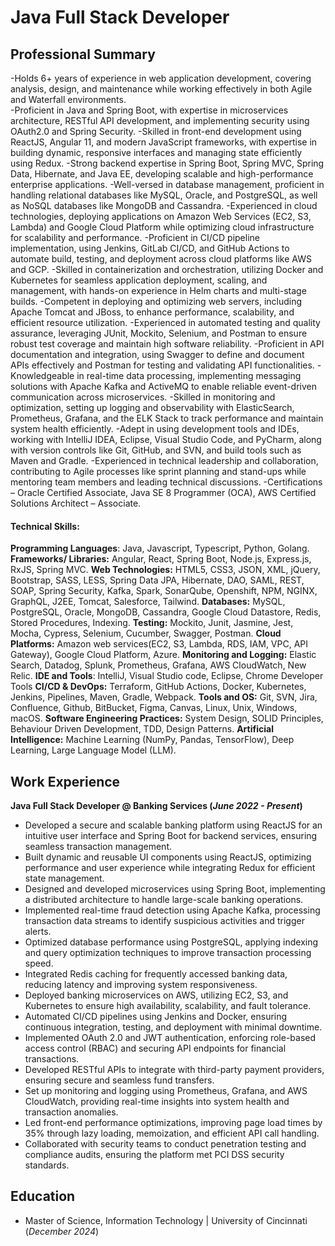 # Java Full Stack Developer

## Professional Summary

-Holds 6+ years of experience in web application development, covering analysis, design, and maintenance while working effectively in both Agile and Waterfall environments.<br>
-Proficient in Java and Spring Boot, with expertise in microservices architecture, RESTful API development, and implementing security using OAuth2.0 and Spring Security.
-Skilled in front-end development using ReactJS, Angular 11, and modern JavaScript frameworks, with expertise in building dynamic, responsive interfaces and managing state efficiently using Redux.
-Strong backend expertise in Spring Boot, Spring MVC, Spring Data, Hibernate, and Java EE, developing scalable and high-performance enterprise applications.
-Well-versed in database management, proficient in handling relational databases like MySQL, Oracle, and PostgreSQL, as well as NoSQL databases like MongoDB and Cassandra.
-Experienced in cloud technologies, deploying applications on Amazon Web Services (EC2, S3, Lambda) and Google Cloud Platform while optimizing cloud infrastructure for scalability and performance.
-Proficient in CI/CD pipeline implementation, using Jenkins, GitLab CI/CD, and GitHub Actions to automate build, testing, and deployment across cloud platforms like AWS and GCP.
-Skilled in containerization and orchestration, utilizing Docker and Kubernetes for seamless application deployment, scaling, and management, with hands-on experience in Helm charts and multi-stage builds.
-Competent in deploying and optimizing web servers, including Apache Tomcat and JBoss, to enhance performance, scalability, and efficient resource utilization.
-Experienced in automated testing and quality assurance, leveraging JUnit, Mockito, Selenium, and Postman to ensure robust test coverage and maintain high software reliability.
-Proficient in API documentation and integration, using Swagger to define and document APIs effectively and Postman for testing and validating API functionalities.
-Knowledgeable in real-time data processing, implementing messaging solutions with  Apache Kafka and ActiveMQ to enable reliable event-driven communication across microservices.
-Skilled in monitoring and optimization, setting up logging and observability with ElasticSearch, Prometheus, Grafana, and the ELK Stack to track performance and maintain system health efficiently.
-Adept in using development tools and IDEs, working with IntelliJ IDEA, Eclipse, Visual Studio Code, and PyCharm, along with version controls like Git, GitHub, and SVN, and build tools such as Maven and Gradle.
-Experienced in technical leadership and collaboration, contributing to Agile processes like sprint planning and stand-ups while mentoring team members and leading technical discussions.
-Certifications – Oracle Certified Associate, Java SE 8 Programmer (OCA), AWS Certified Solutions Architect – Associate.

#### Technical Skills:

**Programming Languages**:  Java, Javascript, Typescript,  Python, Golang.
**Frameworks/ Libraries:** Angular, React, Spring Boot, Node.js, Express.js, RxJS, Spring MVC.
**Web Technologies:** HTML5, CSS3,  JSON, XML, jQuery, Bootstrap, SASS, LESS, Spring Data JPA, Hibernate, DAO, SAML, REST, SOAP, Spring Security, Kafka, Spark, SonarQube, Openshift, NPM,  NGINX, GraphQL, J2EE, Tomcat, Salesforce, Tailwind.
**Databases:** MySQL, PostgreSQL, Oracle, MongoDB, Cassandra, Google Cloud Datastore, Redis, Stored Procedures, Indexing.
**Testing:** Mockito, Junit, Jasmine, Jest, Mocha, Cypress, Selenium, Cucumber, Swagger, Postman.
**Cloud Platforms:** Amazon web services(EC2, S3, Lambda, RDS, IAM, VPC, API Gateway), Google Cloud Platform, Azure.
**Monitoring and Logging:**  Elastic Search, Datadog, Splunk, Prometheus, Grafana, AWS CloudWatch, New Relic.
**IDE and Tools**: IntelliJ, Visual Studio code, Eclipse, Chrome Developer Tools
**CI/CD & DevOps:** Terraform, GitHub Actions, Docker, Kubernetes, Jenkins, Pipelines, Maven, Gradle, Webpack.
**Tools and OS:** Git, SVN, Jira, Confluence, Github, BitBucket, Figma, Canvas, Linux, Unix, Windows, macOS.
**Software Engineering Practices:** System Design, SOLID Principles, Behaviour Driven Development,  TDD, Design Patterns.
**Artificial Intelligence:** Machine Learning (NumPy, Pandas, TensorFlow), Deep Learning, Large Language Model (LLM).

## Work Experience
**Java Full Stack Developer @ Banking Services (_June 2022 - Present_)**
- Developed a secure and scalable banking platform using ReactJS for an intuitive user interface and Spring Boot for backend services, ensuring seamless transaction management.
- Built dynamic and reusable UI components using ReactJS, optimizing performance and user experience while integrating Redux for efficient state management.
- Designed and developed microservices using Spring Boot, implementing a distributed architecture to handle large-scale banking operations.
- Implemented real-time fraud detection using Apache Kafka, processing transaction data streams to identify suspicious activities and trigger alerts.
- Optimized database performance using PostgreSQL, applying indexing and query optimization techniques to improve transaction processing speed.
- Integrated Redis caching for frequently accessed banking data, reducing latency and improving system responsiveness.
- Deployed banking microservices on AWS, utilizing EC2, S3, and Kubernetes to ensure high availability, scalability, and fault tolerance.
- Automated CI/CD pipelines using Jenkins and Docker, ensuring continuous integration, testing, and deployment with minimal downtime.
- Implemented OAuth 2.0 and JWT authentication, enforcing role-based access control (RBAC) and securing API endpoints for financial transactions.
- Developed RESTful APIs to integrate with third-party payment providers, ensuring secure and seamless fund transfers.
- Set up monitoring and logging using Prometheus, Grafana, and AWS CloudWatch, providing real-time insights into system health and transaction anomalies.
- Led front-end performance optimizations, improving page load times by 35% through lazy loading, memoization, and efficient API call handling.
- Collaborated with security teams to conduct penetration testing and compliance audits, ensuring the platform met PCI DSS security standards.



## Education					       		
- Master of Science, Information Technology	| University of Cincinnati (_December 2024_)	 			        		

